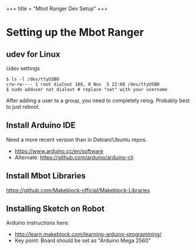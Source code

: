 +++
title = "Mbot Ranger Dev Setup"
+++


# Setting up the Mbot Ranger

## udev for Linux

Udev settings

```
$ ls -l /dev/ttyUSB0
crw-rw---- 1 root dialout 188, 0 Nov  5 22:08 /dev/ttyUSB0
$ sudo adduser nat dialout # replace "nat" with your username
```

After adding a user to a group, you need to completely relog. Probably best to
just reboot.

## Install Arduino IDE

Need a more recent version than in Debian/Ubuntu repos.

 - https://www.arduino.cc/en/software
 - Alternate: https://github.com/arduino/arduino-cli

## Install Mbot Libraries

https://github.com/Makeblock-official/Makeblock-Libraries

## Installing Sketch on Robot

Arduino instructions here: 

 - http://learn.makeblock.com/learning-arduino-programming/
 - Key point: Board should be set as "Arduino Mega 2560"
